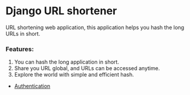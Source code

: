 # Django URL shortener

URL shortening web application, this application helps you hash the long URLs in short.


### Features:

1. You can hash the long application in short.
2. Share you URL global, and URLs can be accessed anytime.
3. Explore the world with simple and efficient hash.

- [Authentication](authentication/README.md)